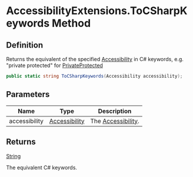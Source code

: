 # AccessibilityExtensions.ToCSharpKeywords Method
## Definition

Returns the equivalent of the specified [Accessibility](MrKWatkins.Reflection.Accessibility.md) in C# keywords, e.g. &quot;private protected&quot; for [PrivateProtected](MrKWatkins.Reflection.Accessibility.md#fields)

```c#
public static string ToCSharpKeywords(Accessibility accessibility);
```

## Parameters

| Name | Type | Description |
| ---- | ---- | ----------- |
| accessibility | [Accessibility](MrKWatkins.Reflection.Accessibility.md) | The [Accessibility](MrKWatkins.Reflection.Accessibility.md). |

## Returns

[String](https://learn.microsoft.com/en-gb/dotnet/api/System.String)

The equivalent C# keywords.
